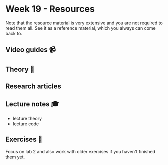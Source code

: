 # Week 19 - Resources

Note that the resource material is very extensive and you are not required to read them all. See it as a reference material, which you always can come back to.

## Video guides :video_camera:


## Theory :book:


## Research articles


## Lecture notes :mortar_board:

- lecture theory 
- lecture code 

## Exercises :running:

Focus on lab 2 and also work with older exercises if you haven't finished them yet.
